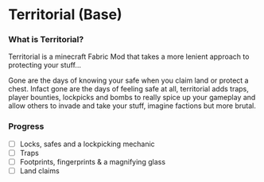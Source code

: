 # Territorial (Base)

### What is Territorial?
Territorial is a minecraft Fabric Mod that takes a more lenient approach to protecting your stuff...
  
Gone are the days of knowing your safe when you claim land or protect a chest. Infact gone are the days of feeling safe at all, territorial adds traps, player bounties, lockpicks and bombs to really spice up your gameplay and allow others to invade and take your stuff, imagine factions but more brutal.

### Progress
- [ ] Locks, safes and a lockpicking mechanic
- [ ] Traps
- [ ] Footprints, fingerprints & a magnifying glass
- [ ] Land claims
